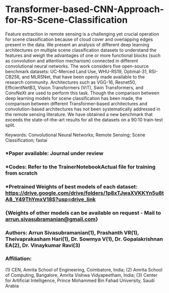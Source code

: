 # Transformer-based-CNN-Approach-for-RS-Scene-Classification

Feature extraction in remote sensing is a challenging yet crucial operation for scene classification because of cloud cover and overlapping edges present in the data. We present an analysis of different deep learning architectures on multiple scene classification datasets to understand the features and weigh the advantages of one or more functional blocks (such as convolution and attention mechanism) connected in different convolutional neural networks. The work considers five open-source benchmark datasets: UC-Merced Land Use, WHU-RS19, Optimal-31, RSI-CB256, and MLRSNet, that have been openly made available to the research community. Architectures such as VGG-16, Resnet50, EfficientNetB3, Vision Transformers (ViT), Swin Transformers, and ConvNeXt are used to perform this task. Though the comparison between deep learning models for scene classification has been made, the comparison between different Transformer-based architectures and convolution-based architectures has not been systematically addressed in the remote sensing literature. We have obtained a new benchmark that exceeds the state-of-the-art results for all the datasets on a 90:10 train-test split.

Keywords: Convolutional Neural Networks; Remote Sensing; Scene Classification; fastai

### *Paper available: Journal under review
### *Codes: Refer to the TrainerNotebookActual file for training from scratch
### *Pretrained Weights of best models of each dataset: https://drive.google.com/drive/folders/1p8xTJwaXVKKYn5u8tA8_Y49ThYmxV18S?usp=drive_link
### {Weights of other models can be available on request - Mail to arrun.sivasubramanian@gmail.com} 
### Authors: Arrun Sivasubramanian(1), Prashanth VR(1), Theivaprakasham Hari(1), Dr. Sowmya V(1), Dr. Gopalakrishnan EA(2), Dr. Vinaykumar Ravi(3)
### Affiliation: 
(1) CEN, Amrita School of Engineering, Coimbatore, India; 
(2) Amrita School of Computing, Bangalore, Amrita Vishwa Vidyapeetham, India;
(3) Center for Artificial Intelligence, Prince Mohammed Bin Fahad University, Saudi Arabia
